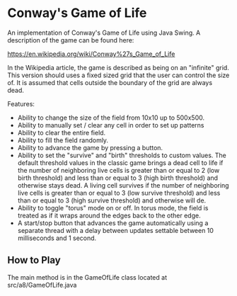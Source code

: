 # Conway's Game of Life

An implementation of Conway's Game of Life using Java Swing. A description of the game can be found here:

https://en.wikipedia.org/wiki/Conway%27s_Game_of_Life

In the Wikipedia article, the game is described as being on an "infinite" grid. This version should uses a fixed sized grid that the user can control the size of. It is assumed that cells outside the boundary of the grid are always dead.

Features:

* Ability to change the size of the field from 10x10 up to 500x500.
* Ability to manually set / clear any cell in order to set up patterns
* Ability to clear the entire field.
* Ability to fill the field randomly.
* Ability to advance the game by pressing a button.
* Ability to set the "survive" and "birth" thresholds to custom values. The default threshold values in the classic game brings a dead cell to life if the number of neighboring live cells is greater than or equal to 2 (low birth threshold) and less than or equal to 3 (high birth threshold) and otherwise stays dead. A living cell survives if the number of neighboring live cells is greater than or equal to 3 (low survive threshold) and less than or equal to 3 (high survive threshold) and otherwise will de. 
* Ability to toggle "torus" mode on or off. In torus mode, the field is treated as if it wraps around the edges back to the other edge.
* A start/stop button that advances the game automatically using a separate thread with a delay between updates settable between 10 milliseconds and 1 second.

## How to Play

The main method is in the GameOfLife class located at src/a8/GameOfLife.java
